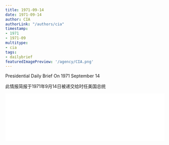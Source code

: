 ```yaml
---
title: 1971-09-14
date: 1971-09-14
author: CIA 
authorLink: "/authors/cia"
timestamp: 
- 1971
- 1971-09
multitype: 
- cia
tags: 
- dailybrief
featuredImagePreview: '/agency/CIA.png'
---
```



Presidential Daily Brief On 1971 September 14

此情报简报于1971年9月14日被递交给时任美国总统

<!--more-->





<div id="over" style="width:100%; overflow:hidden"> <iframe id="sFrame" name="sFrame" frameborder="no" border="0"  allowfullscreen marginwidth="0" scrolling="no" src = " /CIA/1971-09-14.html "  style = " position:absulute; width: 806px; top: 300;" > </iframe> </div>